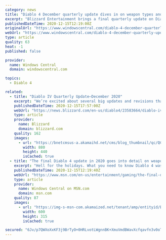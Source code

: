 ```yaml
---
category: news
title: "Diablo 4 December quarterly update dives in on weapon types and legendary items"
excerpt: "Blizzard Entertainment brings a final quarterly update on Diablo 4 for 2020. This update is all about item stats, item tiers and weapon types, alongside how the developers are using feedback so far."
publishedDateTime: 2020-12-15T12:19:00Z
originalUrl: "https://www.windowscentral.com/diablo-4-december-quarterly-update"
webUrl: "https://www.windowscentral.com/diablo-4-december-quarterly-update"
type: article
quality: 63
heat: -1
published: false

provider:
  name: Windows Central
  domain: windowscentral.com

topics:
  - Diablo 4

related:
  - title: "Diablo IV Quarterly Update—December 2020"
    excerpt: "We’re excited about several big updates and revisions that the team’s worked on for a long time that we are trying to complete before the holidays."
    publishedDateTime: 2020-12-15T17:57:00Z
    webUrl: "https://news.blizzard.com/en-us/diablo4/23583664/diablo-iv-quarterly-update-december-2020"
    type: article
    provider:
      name: Blizzard
      domain: blizzard.com
    quality: 162
    images:
      - url: "https://bnetcmsus-a.akamaihd.net/cms/blog_thumbnail/qc/QCLQ69PQP0RZ1607723436521.jpg"
        width: 880
        height: 440
        isCached: true
  - title: "The final Diablo 4 update in 2020 goes into detail on weapons and items"
    excerpt: "Hell for the holidays. What you need to know Diablo 4 was first announced at BlizzCon 2019. Blizzard Entertainment shared quarterly updates throughout 2020. The December 2020 update details what to ..."
    publishedDateTime: 2020-12-15T12:19:40Z
    webUrl: "https://www.msn.com/en-us/entertainment/gaming/the-final-diablo-4-update-in-2020-goes-into-detail-on-weapons-and-items/ar-BB1bX8o0?pc=EUPP_&c=949370103411161842&mkt=en-us"
    type: article
    provider:
      name: Windows Central on MSN.com
      domain: msn.com
    quality: 87
    images:
      - url: "https://img-s-msn-com.akamaized.net/tenant/amp/entityid/BB1bXdWC.img?h=315&w=600&m=6&q=60&o=t&l=f&f=jpg"
        width: 600
        height: 315
        isCached: true

secured: "6Jv/p7QWXoXxKF3j9BrTyO+0HRLvotLWgnnBK+XmuVmdBWavXcfqavfn3v0oTTtpLQ30nhuQHAKSrTFU7AwKjsq4UyQgbAhIMVfqbSbqbFjAS3MyGJP9bkm3vG3rTVTk22CLr8Uy7iw+u0qSUEUl3380XedoSa+z++uZQ9XEs6lrAnhlTpV08krQu+Oz1e+E9mu1AD5gJZAqqGrlttdTkIMR+R6y/+DRJud3jRSs1fMUpT6cRp0iMYaepK3mSmwn5f/DLgsow7sPygjcjKmTWsY+eZsdv4/liM2pmxiqXU2CcpE56sVCOAL+1KMkUz6+Hy/3O8SIpPFam68K5uhswCq2V/WTVZSTeJODGuIK1Fw=;1aoZ27zbEIyvmFyXsMbYlw=="
---
```


